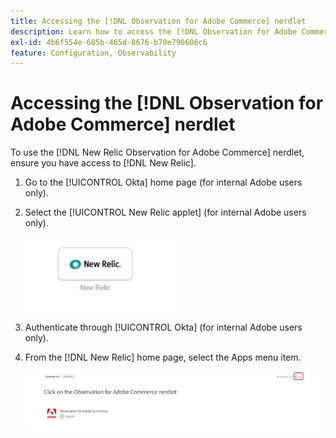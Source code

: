 ```yaml
---
title: Accessing the [!DNL Observation for Adobe Commerce] nerdlet
description: Learn how to access the [!DNL Observation for Adobe Commerce] nerdlet.
exl-id: 4b6f554e-685b-465d-8676-b70e790606c6
feature: Configuration, Observability
---
```

# Accessing the [!DNL Observation for Adobe Commerce] nerdlet

To use the [!DNL New Relic Observation for Adobe Commerce] nerdlet, ensure you have access to [!DNL New Relic].

1. Go to the [!UICONTROL Okta] home page (for internal Adobe users only).
1. Select the [!UICONTROL New Relic applet] (for internal Adobe users only).

    ![New Relic applet](../../assets/tools/observation-for-adobe-commerce/new-relic-applet.jpeg)

1. Authenticate through [!UICONTROL Okta] (for internal Adobe users only).
1. From the [!DNL New Relic] home page, select the Apps menu item.

    ![New Relic home page](../../assets/tools/observation-for-adobe-commerce/new-relic-homepage.jpeg)

